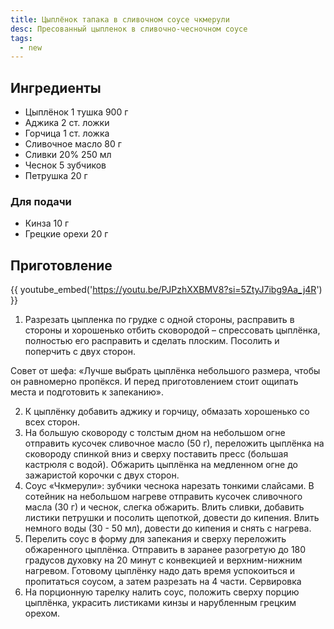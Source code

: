 ```yaml
---
title: Цыплёнок тапака в сливочном соусе чкмерули
desc: Пресованный цыпленок в сливочно-чесночном соусе
tags:
  - new
---
```


## Ингредиенты

- Цыплёнок 1 тушка 900 г 
- Аджика 2 ст. ложки 
- Горчица 1 ст. ложка 
- Сливочное масло 80 г 
- Сливки 20% 250 мл 
- Чеснок 5 зубчиков 
- Петрушка 20 г 

### Для подачи

- Кинза 10 г 
- Грецкие орехи 20 г 

## Приготовление

{{ youtube_embed('https://youtu.be/PJPzhXXBMV8?si=5ZtyJ7ibg9Aa_j4R') }}

1. Разрезать цыпленка по грудке с одной стороны, расправить в стороны и хорошенько отбить сковородой – спрессовать цыплёнка, полностью его расправить и сделать плоским. Посолить и поперчить с двух сторон.

Совет от шефа: «Лучше выбрать цыплёнка небольшого размера, чтобы он равномерно пропёкся. И перед приготовлением стоит ощипать места и подготовить к запеканию».

2. К цыплёнку добавить аджику и горчицу, обмазать хорошенько со всех сторон.
3. На большую сковороду с толстым дном на небольшом огне отправить кусочек сливочное масло (50 г), переложить цыплёнка на сковороду спинкой вниз и сверху поставить пресс (большая кастрюля с водой). Обжарить цыплёнка на медленном огне до зажаристой корочки с двух сторон.
4. Соус «Чкмерули»: зубчики чеснока нарезать тонкими слайсами. В сотейник на небольшом нагреве отправить кусочек сливочного масла (30 г) и чеснок, слегка обжарить. Влить сливки, добавить листики петрушки и посолить щепоткой, довести до кипения. Влить немного воды (30 - 50 мл), довести до кипения и снять с нагрева.
5. Перелить соус в форму для запекания и сверху переложить обжаренного цыплёнка. Отправить в заранее разогретую до 180 градусов духовку на 20 минут с конвекцией и верхним-нижним нагревом. Готовому цыплёнку надо дать время успокоиться и пропитаться соусом, а затем разрезать на 4 части.
Сервировка
6. На порционную тарелку налить соус, положить сверху порцию цыплёнка, украсить листиками кинзы и нарубленным грецким орехом.
